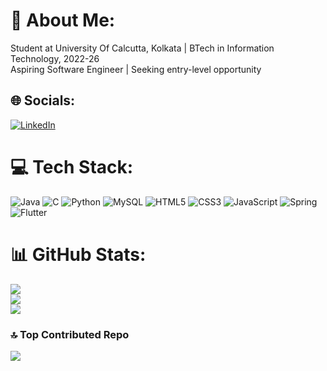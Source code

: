 # 💫 About Me:
Student at University Of Calcutta, Kolkata | BTech in Information Technology, 2022-26<br>
Aspiring Software Engineer | Seeking entry-level opportunity


## 🌐 Socials:
[![LinkedIn](https://img.shields.io/badge/LinkedIn-%230077B5.svg?logo=linkedin&logoColor=white)](https://www.linkedin.com/in/swarnotaj-kundu-1661a7202?utm_source=share&utm_campaign=share_via&utm_content=profile&utm_medium=android_app) 

# 💻 Tech Stack:
![Java](https://img.shields.io/badge/java-%23ED8B00.svg?style=flat&logo=openjdk&logoColor=white) ![C](https://img.shields.io/badge/c-%2300599C.svg?style=flat&logo=c&logoColor=white) ![Python](https://img.shields.io/badge/python-3670A0?style=flat&logo=python&logoColor=ffdd54) ![MySQL](https://img.shields.io/badge/mysql-4479A1.svg?style=flat&logo=mysql&logoColor=white) ![HTML5](https://img.shields.io/badge/html5-%23E34F26.svg?style=flat&logo=html5&logoColor=white) ![CSS3](https://img.shields.io/badge/css3-%231572B6.svg?style=flat&logo=css3&logoColor=white) ![JavaScript](https://img.shields.io/badge/javascript-%23323330.svg?style=flat&logo=javascript&logoColor=%23F7DF1E) ![Spring](https://img.shields.io/badge/spring-%236DB33F.svg?style=flat&logo=spring&logoColor=white) ![Flutter](https://img.shields.io/badge/Flutter-%2302569B.svg?style=flat&logo=flutter&logoColor=white) 

# 📊 GitHub Stats:
![](https://github-readme-stats.vercel.app/api?username=Swarnotaj003&theme=dark&hide_border=false&include_all_commits=true&count_private=true)<br/>
![](https://github-readme-streak-stats.herokuapp.com/?user=Swarnotaj003&theme=dark&hide_border=false)<br/>
![](https://github-readme-stats.vercel.app/api/top-langs/?username=Swarnotaj003&theme=dark&hide_border=false&include_all_commits=true&count_private=true&layout=compact)

### 🔝 Top Contributed Repo
![](https://github-contributor-stats.vercel.app/api?username=Swarnotaj003&limit=5&theme=dark&combine_all_yearly_contributions=true)

<!-- Proudly created with GPRM ( https://gprm.itsvg.in ) -->
